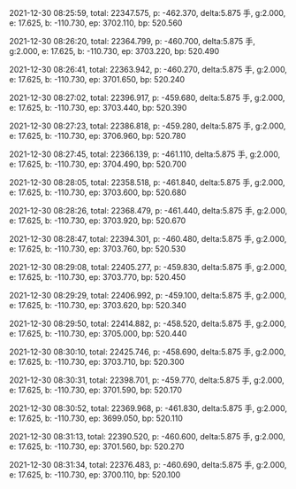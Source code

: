 2021-12-30 08:25:59, total: 22347.575, p: -462.370, delta:5.875 手, g:2.000, e: 17.625, b: -110.730, ep: 3702.110, bp: 520.560

2021-12-30 08:26:20, total: 22364.799, p: -460.700, delta:5.875 手, g:2.000, e: 17.625, b: -110.730, ep: 3703.220, bp: 520.490

2021-12-30 08:26:41, total: 22363.942, p: -460.270, delta:5.875 手, g:2.000, e: 17.625, b: -110.730, ep: 3701.650, bp: 520.240

2021-12-30 08:27:02, total: 22396.917, p: -459.680, delta:5.875 手, g:2.000, e: 17.625, b: -110.730, ep: 3703.440, bp: 520.390

2021-12-30 08:27:23, total: 22386.818, p: -459.280, delta:5.875 手, g:2.000, e: 17.625, b: -110.730, ep: 3706.960, bp: 520.780

2021-12-30 08:27:45, total: 22366.139, p: -461.110, delta:5.875 手, g:2.000, e: 17.625, b: -110.730, ep: 3704.490, bp: 520.700

2021-12-30 08:28:05, total: 22358.518, p: -461.840, delta:5.875 手, g:2.000, e: 17.625, b: -110.730, ep: 3703.600, bp: 520.680

2021-12-30 08:28:26, total: 22368.479, p: -461.440, delta:5.875 手, g:2.000, e: 17.625, b: -110.730, ep: 3703.920, bp: 520.670

2021-12-30 08:28:47, total: 22394.301, p: -460.480, delta:5.875 手, g:2.000, e: 17.625, b: -110.730, ep: 3703.760, bp: 520.530

2021-12-30 08:29:08, total: 22405.277, p: -459.830, delta:5.875 手, g:2.000, e: 17.625, b: -110.730, ep: 3703.770, bp: 520.450

2021-12-30 08:29:29, total: 22406.992, p: -459.100, delta:5.875 手, g:2.000, e: 17.625, b: -110.730, ep: 3703.620, bp: 520.340

2021-12-30 08:29:50, total: 22414.882, p: -458.520, delta:5.875 手, g:2.000, e: 17.625, b: -110.730, ep: 3705.000, bp: 520.440

2021-12-30 08:30:10, total: 22425.746, p: -458.690, delta:5.875 手, g:2.000, e: 17.625, b: -110.730, ep: 3703.710, bp: 520.300

2021-12-30 08:30:31, total: 22398.701, p: -459.770, delta:5.875 手, g:2.000, e: 17.625, b: -110.730, ep: 3701.590, bp: 520.170

2021-12-30 08:30:52, total: 22369.968, p: -461.830, delta:5.875 手, g:2.000, e: 17.625, b: -110.730, ep: 3699.050, bp: 520.110

2021-12-30 08:31:13, total: 22390.520, p: -460.600, delta:5.875 手, g:2.000, e: 17.625, b: -110.730, ep: 3701.560, bp: 520.270

2021-12-30 08:31:34, total: 22376.483, p: -460.690, delta:5.875 手, g:2.000, e: 17.625, b: -110.730, ep: 3700.110, bp: 520.100